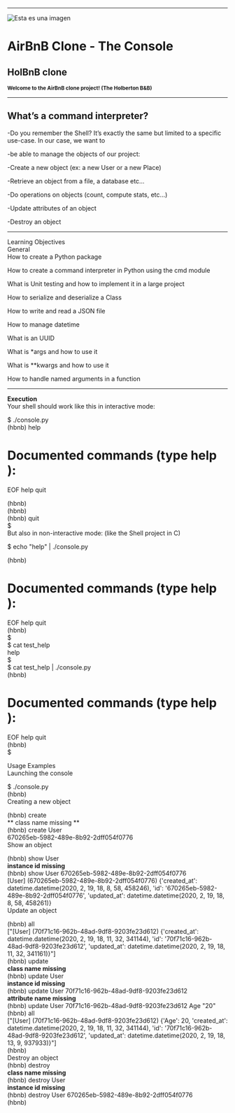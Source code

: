 _________________________________________________________________________________________________________________  
![Esta es una imagen](https://uspto.report/TM/88044926/mark)  
  
# **AirBnB Clone - The Console**  
  
  
## **HolBnB clone**   
**<sub>Welcome to the AirBnB clone project! (The Holberton B&B)**</sub>  
_________________________________________________________________________________________________________________  
## **What’s a command interpreter?**  

-Do you remember the Shell? It’s exactly the same but limited to a specific use-case. In our case, we want to  
  
-be able to manage the objects of our project:  
  
-Create a new object (ex: a new User or a new Place)  
  
-Retrieve an object from a file, a database etc…  
  
-Do operations on objects (count, compute stats, etc…)  
  
-Update attributes of an object  
  
-Destroy an object  
___________________________________________________________________________________________________________________  
Learning Objectives  
General  
How to create a Python package  
  
How to create a command interpreter in Python using the cmd module  
  
What is Unit testing and how to implement it in a large project  
  
How to serialize and deserialize a Class  
  
How to write and read a JSON file  
  
How to manage datetime  
  
What is an UUID  
  
What is *args and how to use it  
  
What is **kwargs and how to use it  
  
How to handle named arguments in a function  
________________________________________________________________________________________   
**Execution**  
Your shell should work like this in interactive mode:  
  
$ ./console.py  
(hbnb) help  
  
Documented commands (type help <topic>):  
========================================  
EOF help quit  
  
(hbnb)  
(hbnb)  
(hbnb) quit  
$  
But also in non-interactive mode: (like the Shell project in C)  
  
$ echo "help" | ./console.py  
  
(hbnb)  
  
Documented commands (type help <topic>):  
========================================  
  
EOF help quit  
(hbnb)  
$  
$ cat test_help  
help  
$  
$ cat test_help | ./console.py  
(hbnb)  
  
  
Documented commands (type help <topic>):  
========================================  
EOF help quit  
(hbnb)  
$  
  
Usage Examples  
Launching the console  
  
$ ./console.py  
(hbnb)  
Creating a new object  
  
(hbnb) create  
** class name missing **  
(hbnb) create User  
670265eb-5982-489e-8b92-2dff054f0776  
Show an object  
  
(hbnb) show User  
**instance id missing**  
(hbnb) show User 670265eb-5982-489e-8b92-2dff054f0776  
[User] (670265eb-5982-489e-8b92-2dff054f0776) {'created_at': datetime.datetime(2020, 2, 19, 18, 8, 58, 458246), 'id': '670265eb-5982-489e-8b92-2dff054f0776', 'updated_at': datetime.datetime(2020, 2, 19, 18, 8, 58, 458261)}  
Update an object  
  
(hbnb) all  
["[User] (70f71c16-962b-48ad-9df8-9203fe23d612) {'created_at': datetime.datetime(2020, 2, 19, 18, 11, 32, 341144), 'id': '70f71c16-962b-48ad-9df8-9203fe23d612', 'updated_at': datetime.datetime(2020, 2, 19, 18, 11, 32, 341161)}"]  
(hbnb) update  
**class name missing**  
(hbnb) update User  
**instance id missing**  
(hbnb) update User 70f71c16-962b-48ad-9df8-9203fe23d612  
**attribute name missing**  
(hbnb) update User 70f71c16-962b-48ad-9df8-9203fe23d612  Age "20"  
(hbnb) all  
["[User] (70f71c16-962b-48ad-9df8-9203fe23d612) {'Age': 20, 'created_at': datetime.datetime(2020, 2, 19, 18, 11, 32, 341144), 'id': '70f71c16-962b-48ad-9df8-9203fe23d612', 'updated_at': datetime.datetime(2020, 2, 19, 18, 13, 9, 937933)}"]  
(hbnb)  
Destroy an object    
(hbnb) destroy  
**class name missing**  
(hbnb) destroy User  
**instance id missing**  
(hbnb) destroy User 670265eb-5982-489e-8b92-2dff054f0776  
(hbnb)  
